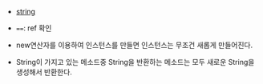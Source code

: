 


- [string](https://programmers.co.kr/learn/courses/5/lessons/139)
- `==`: ref 확인
- new연산자를 이용하여 인스턴스를 만들면 인스턴스는 무조건 새롭게 만들어진다.

- String이 가지고 있는 메소드중 String을 반환하는 메소드는 모두 새로운 String을 생성해서 반환한다.
